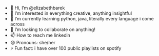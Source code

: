- 👋 Hi, I’m @elizabethbarek
- 👀 I’m interested in everything creative, anything insightful
- 🌱 I’m currently learning python, java, literally every language i come across
- 💞️ I’m looking to collaborate on anything!
- 📫 How to reach me linkedin
- 😄 Pronouns: she/her
- ⚡ Fun fact: i have over 100  public playlists on spotify

<!---
elizabethbarek/elizabethbarek is a ✨ special ✨ repository because its `README.md` (this file) appears on your GitHub profile.
You can click the Preview link to take a look at your changes.
--->
